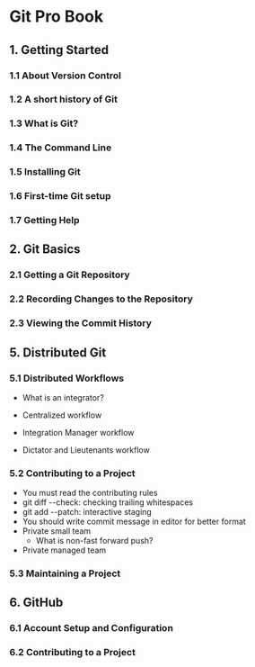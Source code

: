 # Git Pro Book

## 1. Getting Started

### 1.1 About Version Control

### 1.2 A short history of Git

### 1.3 What is Git?

### 1.4 The Command Line

### 1.5 Installing Git

### 1.6 First-time Git setup

### 1.7 Getting Help

## 2. Git Basics

### 2.1 Getting a Git Repository

### 2.2 Recording Changes to the Repository

### 2.3 Viewing the Commit History

## 5. Distributed Git

### 5.1 Distributed Workflows

- What is an integrator?

- Centralized workflow
- Integration Manager workflow
- Dictator and Lieutenants workflow

### 5.2 Contributing to a Project

- You must read the contributing rules
- git diff --check: checking trailing whitespaces
- git add --patch: interactive staging
- You should write commit message in editor for better format
- Private small team
    - What is non-fast forward push?
- Private managed team

### 5.3 Maintaining a Project

## 6. GitHub

### 6.1 Account Setup and Configuration

### 6.2 Contributing to a Project





